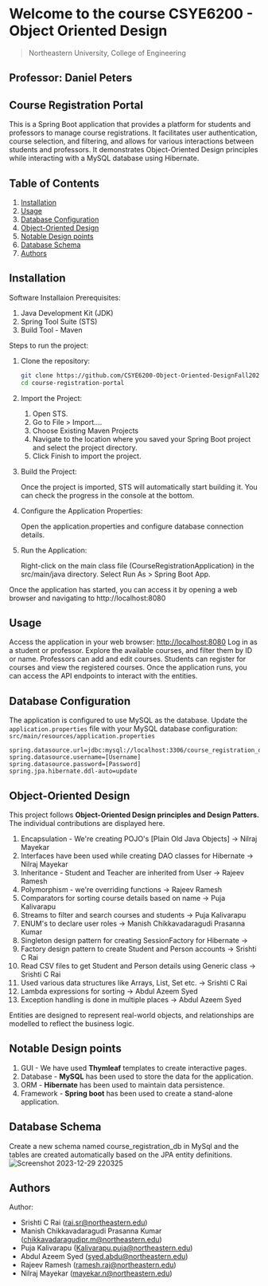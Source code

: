 # Welcome to the course CSYE6200 - Object Oriented Design
> Northeastern University, College of Engineering

## Professor: Daniel Peters

## Course Registration Portal
This is a Spring Boot application that provides a platform for students and professors to manage course registrations. It facilitates user authentication, course selection, and filtering, and allows for various interactions between students and professors. It demonstrates Object-Oriented Design principles while interacting with a MySQL database using Hibernate.

## Table of Contents

1. [Installation](#installation)
2. [Usage](#usage)
3. [Database Configuration](#database-configuration)
4. [Object-Oriented Design](#object-oriented-design)
5. [Notable Design points](#notable-design-points)
6. [Database Schema](#database-schema)
7. [Authors](#authors)

## Installation

Software Installaion Prerequisites:

1. Java Development Kit (JDK)
2. Spring Tool Suite (STS)
3. Build Tool - Maven

Steps to run the project:

1. Clone the repository:

	```bash
	git clone https://github.com/CSYE6200-Object-Oriented-DesignFall2023/final-project-final-group-10.git
	cd course-registration-portal
	 ```
2. Import the Project:

	1. Open STS.
	2. Go to File > Import....
	3. Choose Existing Maven Projects
	4. Navigate to the location where you saved your Spring Boot project and select the project directory.
	5. Click Finish to import the project.

3. Build the Project:

	Once the project is imported, STS will automatically start building it. You can check the progress in the console at the bottom.

4. Configure the Application Properties:

	Open the application.properties and configure database connection details.

5. Run the Application:

	Right-click on the main class file (CourseRegistrationApplication) in the src/main/java directory.
	Select Run As > Spring Boot App.

Once the application has started, you can access it by opening a web browser and navigating to http://localhost:8080

## Usage

Access the application in your web browser: [http://localhost:8080](http://localhost:8080/courseRegistration/)
Log in as a student or professor.
Explore the available courses, and filter them by ID or name.
Professors can add and edit courses.
Students can register for courses and view the registered courses.
Once the application runs, you can access the API endpoints to interact with the entities.

## Database Configuration

The application is configured to use MySQL as the database.
Update the `application.properties` file with your MySQL database configuration:
`src/main/resources/application.properties`
```
spring.datasource.url=jdbc:mysql://localhost:3306/course_registration_db
spring.datasource.username=[Username]
spring.datasource.password=[Password]
spring.jpa.hibernate.ddl-auto=update
```
## Object-Oriented Design

This project follows **Object-Oriented Design principles and Design Patters.**
The individual contributions are displayed here.

1. Encapsulation - We're creating POJO's [Plain Old Java Objects] -> Nilraj Mayekar
2. Interfaces have been used while creating DAO classes for Hibernate -> Nilraj Mayekar
3. Inheritance - Student and Teacher are inherited from User -> Rajeev Ramesh
4. Polymorphism - we're overriding functions -> Rajeev Ramesh
5. Comparators for sorting course details based on name -> Puja Kalivarapu 
6. Streams to filter and search courses and students -> Puja Kalivarapu 
7. ENUM's to declare user roles -> Manish Chikkavadaragudi Prasanna Kumar
8. Singleton design pattern for creating SessionFactory for Hibernate -> 
9. Factory design pattern to create Student and Person accounts -> Srishti C Rai
10. Read CSV files to get Student and Person details using Generic class -> Srishti C Rai
11. Used various data structures like Arrays, List, Set etc. -> Srishti C Rai
12. Lambda expressions for sorting -> Abdul Azeem Syed
13. Exception handling is done in multiple places -> Abdul Azeem Syed
	
 Entities are designed to represent real-world objects, and relationships are modelled to reflect the business logic.
 
 ## Notable Design points
 
1. GUI - We have used **Thymleaf** templates to create interactive pages.
2. Database - **MySQL** has been used to store the data for the application.
3. ORM - **Hibernate** has been used to maintain data persistence.
4. Framework  - **Spring boot** has been used to create a stand-alone application.
 
 ## Database Schema

Create a new schema named course_registration_db in MySql and the tables are created automatically based on the JPA entity definitions.
![Screenshot 2023-12-29 220325](https://github.com/srishtirai/OOD-Final/assets/44725079/65b67ff5-e835-4e71-bc5a-c4709e63eeba)

## Authors 

Author:
- Srishti C Rai (rai.sr@northeastern.edu)
- Manish Chikkavadaragudi Prasanna Kumar (chikkavadaragudipr.m@northeastern.edu)
- Puja Kalivarapu (Kalivarapu.puja@northeastern.edu)
- Abdul Azeem Syed (syed.abdu@northeastern.edu)
- Rajeev Ramesh (ramesh.raj@northeastern.edu)
- Nilraj Mayekar (mayekar.n@northeastern.edu)
